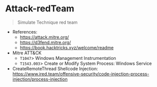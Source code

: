 # Attack-redTeam
> Simulate Technique red team
- References:
     * https://attack.mitre.org/
     * https://d3fend.mitre.org/
     * https://book.hacktricks.xyz/welcome/readme
- Mitre ATT&CK
    * `T1047`> Windows Management Instrumentation
    * `T1543.003`> Create or Modify System Process: Windows Service
- CreateRemoteThread Shellcode Injection: https://www.ired.team/offensive-security/code-injection-process-injection/process-injection
